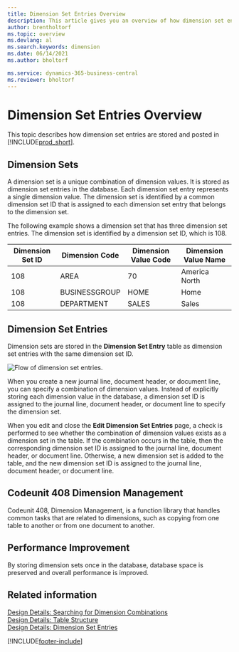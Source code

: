 ```yaml
---
title: Dimension Set Entries Overview
description: This article gives you an overview of how dimension set entries are stored as dimension set entries and how they are posted.
author: brentholtorf
ms.topic: overview
ms.devlang: al
ms.search.keywords: dimension
ms.date: 06/14/2021
ms.author: bholtorf

ms.service: dynamics-365-business-central
ms.reviewer: bholtorf
---
```

# Dimension Set Entries Overview
This topic describes how dimension set entries are stored and posted in [!INCLUDE[prod_short](includes/prod_short.md)].  

## Dimension Sets  
A dimension set is a unique combination of dimension values. It is stored as dimension set entries in the database. Each dimension set entry represents a single dimension value. The dimension set is identified by a common dimension set ID that is assigned to each dimension set entry that belongs to the dimension set.  

The following example shows a dimension set that has three dimension set entries. The dimension set is identified by a dimension set ID, which is 108.  

|Dimension Set ID|Dimension Code|Dimension Value Code|Dimension Value Name|  
|----------------------|--------------------|--------------------------|--------------------------|  
|108|AREA|70|America North|  
|108|BUSINESSGROUP|HOME|Home|  
|108|DEPARTMENT|SALES|Sales|  

## Dimension Set Entries  
Dimension sets are stored in the **Dimension Set Entry** table as dimension set entries with the same dimension set ID.  

![Flow of dimension set entries.](media/dimensionentrynav7.png "Flow of dimension set entries")  

When you create a new journal line, document header, or document line, you can specify a combination of dimension values. Instead of explicitly storing each dimension value in the database, a dimension set ID is assigned to the journal line, document header, or document line to specify the dimension set.  

When you edit and close the **Edit Dimension Set Entries** page, a check is performed to see whether the combination of dimension values exists as a dimension set in the table. If the combination occurs in the table, then the corresponding dimension set ID is assigned to the journal line, document header, or document line. Otherwise, a new dimension set is added to the table, and the new dimension set ID is assigned to the journal line, document header, or document line.

## Codeunit 408 Dimension Management
Codeunit 408, Dimension Management, is a function library that handles common tasks that are related to dimensions, such as copying from one table to another or from one document to another.

## Performance Improvement  
By storing dimension sets once in the database, database space is preserved and overall performance is improved.  

## Related information
[Design Details: Searching for Dimension Combinations](design-details-searching-for-dimension-combinations.md)   
[Design Details: Table Structure](design-details-table-structure.md)   
[Design Details: Dimension Set Entries](/dynamics365/business-central/design-details-dimension-set-entries-overview)   


[!INCLUDE[footer-include](includes/footer-banner.md)]